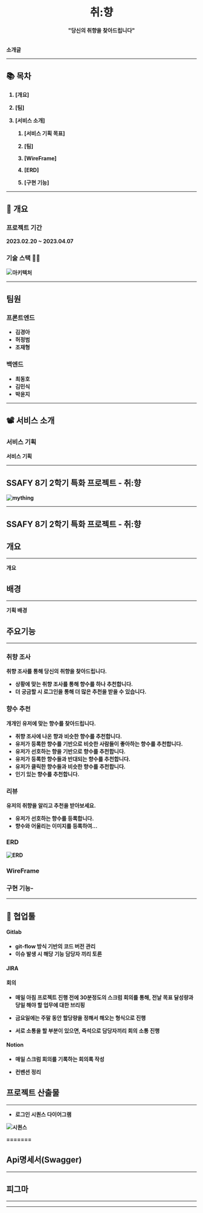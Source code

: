 <center><h1>취:향</h1></center>

<center><strong>"당신의 취향을 찾아드립니다"<strong></center>


<br>

소개글

---

## 📚 목차

1. [개요]

2. [팀]

3. [서비스 소개]

   1. [서비스 기획 목표]

   2. [팀]

   3. [WireFrame]

   4. [ERD]

   5. [구현 기능]

---

## 🌟 개요

### 프로젝트 기간

2023.02.20 ~ 2023.04.07


### 기술 스택 👨‍💻

![아키텍처](/uploads/f9ee06acb0ed4f9a570c38a34cad64d8/아키텍처.png)

---

## 팀원

### 프론트엔드

- 김경아
- 허정범
- 조재형

### 백엔드

- 최동호
- 김민식
- 박윤지

---

## 📽️ 서비스 소개

### 서비스 기획

서비스 기획

---

## SSAFY 8기 2학기 특화 프로젝트 - 취:향

![mything](/uploads/15f10be22198007568527ed89021437e/mything.PNG)

---

## SSAFY 8기 2학기 특화 프로젝트 - 취:향

## 개요

---

개요

## 배경

---

기획 배경

## 주요기능

---

### 취향 조사

**취향 조사를 통해 당신의 취향을 찾아드립니다.**

- 상황에 맞는 취향 조사를 통해 향수를 하나 추천합니다.
- 더 궁금할 시 로그인을 통해 더 많은 추천을 받을 수 있습니다.

### 향수 추천

**개개인 유저에 맞는 향수를 찾아드립니다.**

- 취향 조사에 나온 향과 비슷한 향수를 추천합니다.
- 유저가 등록한 향수를 기반으로 비슷한 사람들이 좋아하는 향수를 추천합니다.
- 유저가 선호하는 향을 기반으로 향수를 추천합니다.
- 유저가 등록한 향수들과 반대되는 향수를 추천합니다.
- 유저가 클릭한 향수들과 비슷한 향수를 추천합니다.
- 인기 있는 향수를 추천합니다.

### 리뷰

**유저의 취향을 알리고 추천을 받아보세요.**
- 유저가 선호하는 향수를 등록합니다.
- 향수와 어울리는 이미지를 등록하여...



### ERD

![ERD](/uploads/7ff3b1e455918bcf2397e2d3b4a898aa/ERD.png)

### WireFrame



### 구현 기능-




---


## 📃 협업툴

#### Gitlab

- git-flow 방식 기반의 코드 버전 관리
- 이슈 발생 시 해당 기능 담당자 끼리 토론

#### JIRA



#### 회의

- 매일 아침 프로젝트 진행 전에 30분정도의 스크럼
  회의를 통해, 전날 목표 달성량과 당일 해야 할 업무에 대한 브리핑

- 금요일에는 주말 동안 할당량을 정해서 해오는 형식으로 진행

- 서로 소통을 할 부분이 있으면, 즉석으로 담당자끼리 회의 소통 진행

#### Notion

- 매일 스크럼 회의를 기록하는 회의록 작성

- 컨벤션 정리


  

## 프로젝트 산출물

---

- 로그인 시퀀스 다이어그램

![시퀀스](/uploads/8080f755de33293d8e79dea37e4a0a49/시퀀스.png)


=======

## Api명세서(Swagger)


---

## 피그마

---



---
